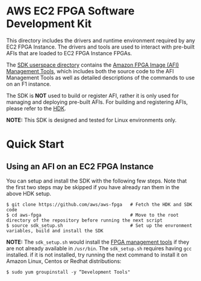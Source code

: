 # AWS EC2 FPGA Software Development Kit

This directory includes the drivers and runtime environment required by any EC2 FPGA Instance. The drivers and tools are used to interact with pre-built AFIs that are loaded to EC2 FPGA Instance FPGAs.

The [SDK userspace directory](./userspace) contains the [Amazon FPGA Image (AFI) Management Tools](./userspace/fpga_mgmt_tools/README.md), which includes both the source code to the AFI Management Tools as well as detailed descriptions of the commands to use on an F1 instance.

The SDK is **NOT** used to build or register AFI, rather it is only used for managing and deploying pre-built AFIs. For building and registering AFIs, please refer to the [HDK](../hdk/README.md).

**NOTE:** This SDK is designed and tested for Linux environments only.

# Quick Start

## Using an AFI on an EC2 FPGA Instance

You can setup and install the SDK with the following few steps.  Note that the first two steps may be skipped if you have already ran them in the above HDK setup.

    $ git clone https://github.com/aws/aws-fpga   # Fetch the HDK and SDK code
    $ cd aws-fpga                                 # Move to the root directory of the repository before running the next script
    $ source sdk_setup.sh                         # Set up the envronment variables, build and install the SDK


**NOTE:** The `sdk_setup.sh` would install the [FPGA management tools](./userspace/fpga_mgmt_tools/README.md) if they are not already available in `/usr/bin`. The `sdk_setup.sh` requires having `gcc` installed.  if it is not installed, try running the next command to install it on Amazon Linux, Centos or Redhat distributions:

```
$ sudo yum groupinstall -y “Development Tools"
```
